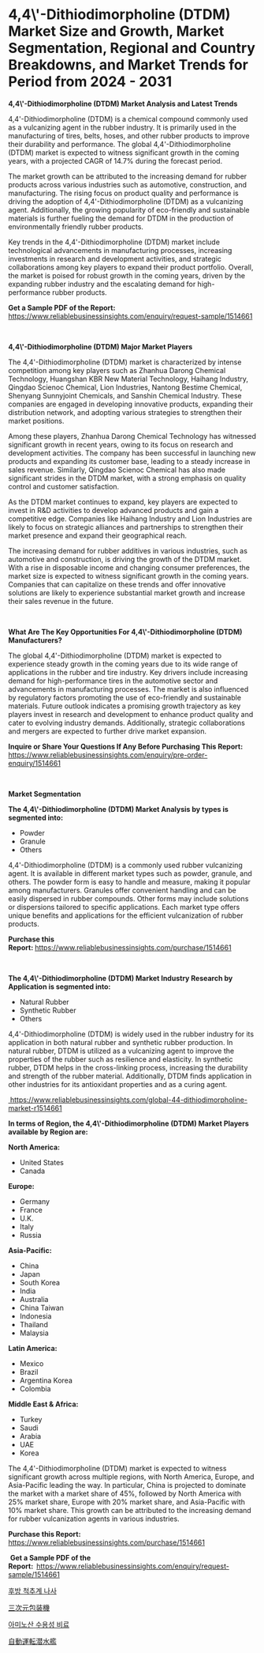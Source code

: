 <p><h1>4,4\'-Dithiodimorpholine (DTDM) Market Size and Growth, Market Segmentation, Regional and Country Breakdowns, and Market Trends for Period from 2024 -  2031</h1></p><p><strong>4,4\'-Dithiodimorpholine (DTDM) Market Analysis and Latest Trends</strong></p>
<p><p>4,4'-Dithiodimorpholine (DTDM) is a chemical compound commonly used as a vulcanizing agent in the rubber industry. It is primarily used in the manufacturing of tires, belts, hoses, and other rubber products to improve their durability and performance. The global 4,4'-Dithiodimorpholine (DTDM) market is expected to witness significant growth in the coming years, with a projected CAGR of 14.7% during the forecast period.</p><p>The market growth can be attributed to the increasing demand for rubber products across various industries such as automotive, construction, and manufacturing. The rising focus on product quality and performance is driving the adoption of 4,4'-Dithiodimorpholine (DTDM) as a vulcanizing agent. Additionally, the growing popularity of eco-friendly and sustainable materials is further fueling the demand for DTDM in the production of environmentally friendly rubber products.</p><p>Key trends in the 4,4'-Dithiodimorpholine (DTDM) market include technological advancements in manufacturing processes, increasing investments in research and development activities, and strategic collaborations among key players to expand their product portfolio. Overall, the market is poised for robust growth in the coming years, driven by the expanding rubber industry and the escalating demand for high-performance rubber products.</p></p>
<p><strong>Get a Sample PDF of the Report:&nbsp;</strong> <a href="https://www.reliablebusinessinsights.com/enquiry/request-sample/1514661">https://www.reliablebusinessinsights.com/enquiry/request-sample/1514661</a></p>
<p>&nbsp;</p>
<p><strong>4,4\'-Dithiodimorpholine (DTDM) Major Market Players</strong></p>
<p><p>The 4,4'-Dithiodimorpholine (DTDM) market is characterized by intense competition among key players such as Zhanhua Darong Chemical Technology, Huangshan KBR New Material Technology, Haihang Industry, Qingdao Scienoc Chemical, Lion Industries, Nantong Bestime Chemical, Shenyang Sunnyjoint Chemicals, and Sanshin Chemical Industry. These companies are engaged in developing innovative products, expanding their distribution network, and adopting various strategies to strengthen their market positions.</p><p>Among these players, Zhanhua Darong Chemical Technology has witnessed significant growth in recent years, owing to its focus on research and development activities. The company has been successful in launching new products and expanding its customer base, leading to a steady increase in sales revenue. Similarly, Qingdao Scienoc Chemical has also made significant strides in the DTDM market, with a strong emphasis on quality control and customer satisfaction.</p><p>As the DTDM market continues to expand, key players are expected to invest in R&D activities to develop advanced products and gain a competitive edge. Companies like Haihang Industry and Lion Industries are likely to focus on strategic alliances and partnerships to strengthen their market presence and expand their geographical reach.</p><p>The increasing demand for rubber additives in various industries, such as automotive and construction, is driving the growth of the DTDM market. With a rise in disposable income and changing consumer preferences, the market size is expected to witness significant growth in the coming years. Companies that can capitalize on these trends and offer innovative solutions are likely to experience substantial market growth and increase their sales revenue in the future.</p></p>
<p>&nbsp;</p>
<p><strong>What Are The Key Opportunities For 4,4\'-Dithiodimorpholine (DTDM) Manufacturers?</strong></p>
<p><p>The global 4,4'-Dithiodimorpholine (DTDM) market is expected to experience steady growth in the coming years due to its wide range of applications in the rubber and tire industry. Key drivers include increasing demand for high-performance tires in the automotive sector and advancements in manufacturing processes. The market is also influenced by regulatory factors promoting the use of eco-friendly and sustainable materials. Future outlook indicates a promising growth trajectory as key players invest in research and development to enhance product quality and cater to evolving industry demands. Additionally, strategic collaborations and mergers are expected to further drive market expansion.</p></p>
<p><strong>Inquire or Share Your Questions If Any Before Purchasing This Report:</strong> <a href="https://www.reliablebusinessinsights.com/enquiry/pre-order-enquiry/1514661">https://www.reliablebusinessinsights.com/enquiry/pre-order-enquiry/1514661</a></p>
<p>&nbsp;</p>
<p><strong>Market Segmentation</strong></p>
<p><strong>The 4,4\'-Dithiodimorpholine (DTDM) Market Analysis by types is segmented into:</strong></p>
<p><ul><li>Powder</li><li>Granule</li><li>Others</li></ul></p>
<p><p>4,4'-Dithiodimorpholine (DTDM) is a commonly used rubber vulcanizing agent. It is available in different market types such as powder, granule, and others. The powder form is easy to handle and measure, making it popular among manufacturers. Granules offer convenient handling and can be easily dispersed in rubber compounds. Other forms may include solutions or dispersions tailored to specific applications. Each market type offers unique benefits and applications for the efficient vulcanization of rubber products.</p></p>
<p><strong>Purchase this Report:&nbsp;</strong><a href="https://www.reliablebusinessinsights.com/purchase/1514661">https://www.reliablebusinessinsights.com/purchase/1514661</a></p>
<p>&nbsp;</p>
<p><strong>The 4,4\'-Dithiodimorpholine (DTDM) Market Industry Research by Application is segmented into:</strong></p>
<p><ul><li>Natural Rubber</li><li>Synthetic Rubber</li><li>Others</li></ul></p>
<p><p>4,4'-Dithiodimorpholine (DTDM) is widely used in the rubber industry for its application in both natural rubber and synthetic rubber production. In natural rubber, DTDM is utilized as a vulcanizing agent to improve the properties of the rubber such as resilience and elasticity. In synthetic rubber, DTDM helps in the cross-linking process, increasing the durability and strength of the rubber material. Additionally, DTDM finds application in other industries for its antioxidant properties and as a curing agent.</p></p>
<p><a href="https://www.reliablebusinessinsights.com/global-44-dithiodimorpholine-market-r1514661">&nbsp;https://www.reliablebusinessinsights.com/global-44-dithiodimorpholine-market-r1514661</a></p>
<p><strong>In terms of Region, the 4,4\'-Dithiodimorpholine (DTDM) Market Players available by Region are:</strong></p>
<p>
    <p> <strong> North America: </strong>
        <ul>
            <li>United States</li>
            <li>Canada</li>
        </ul>
        </p> 
    <p> <strong> Europe: </strong>
        <ul>
            <li>Germany</li>
            <li>France</li>
            <li>U.K.</li>
            <li>Italy</li>
            <li>Russia</li>
        </ul>
        </p> 
    <p> <strong> Asia-Pacific: </strong>
        <ul>
            <li>China</li>
            <li>Japan</li>
            <li>South Korea</li>
            <li>India</li>
            <li>Australia</li>
            <li>China Taiwan</li>
            <li>Indonesia</li>
            <li>Thailand</li>
            <li>Malaysia</li>
        </ul>
        </p> 
    <p> <strong> Latin America: </strong>
        <ul>
            <li>Mexico</li>
            <li>Brazil</li>
            <li>Argentina Korea</li>
            <li>Colombia</li>
        </ul>
        </p> 
    <p> <strong> Middle East & Africa: </strong>
        <ul>
            <li>Turkey</li>
            <li>Saudi</li>
            <li>Arabia</li>
            <li>UAE</li>
            <li>Korea</li>
        </ul>
    </p>
    </p>
<p><p>The 4,4'-Dithiodimorpholine (DTDM) market is expected to witness significant growth across multiple regions, with North America, Europe, and Asia-Pacific leading the way. In particular, China is projected to dominate the market with a market share of 45%, followed by North America with 25% market share, Europe with 20% market share, and Asia-Pacific with 10% market share. This growth can be attributed to the increasing demand for rubber vulcanization agents in various industries.</p></p>
<p><strong>Purchase this Report: </strong><a href="https://www.reliablebusinessinsights.com/purchase/1514661">https://www.reliablebusinessinsights.com/purchase/1514661</a></p>
<p>&nbsp;<strong>Get a Sample PDF of the Report:&nbsp;&nbsp;</strong><a href="https://www.reliablebusinessinsights.com/enquiry/request-sample/1514661">https://www.reliablebusinessinsights.com/enquiry/request-sample/1514661</a></p>
<p><strong></strong></p>
<p><p><a href="https://medium.com/@rahiboni7_88509/%ED%9B%84%EB%B0%A9-%EC%B2%99%EC%B6%94-%EC%8B%9C%EC%8A%A4%ED%85%9C-%EC%8A%A4%ED%81%AC%EB%A5%98-%EC%8B%9C%EC%9E%A5-%EC%A1%B0%EC%82%AC-%EB%B3%B4%EA%B3%A0%EC%84%9C%EC%97%90%EB%8A%94-2024%EB%85%84%EB%B6%80%ED%84%B0-2031%EB%85%84%EA%B9%8C%EC%A7%80-%EC%97%B0%ED%8F%89%EA%B7%A0-%EC%84%B1%EC%9E%A5%EB%A5%A0%EB%A1%9C-%EC%98%88%EC%83%81%EB%90%9C-%EC%8B%9C%EC%9E%A5-%EA%B7%9C%EB%AA%A8-%EC%A0%90%EC%9C%A0%EC%9C%A8-%EB%B0%8F-%EB%B6%84%EC%84%9D%EC%9D%B4-%ED%8F%AC%ED%95%A8%EB%90%98%EC%96%B4-%EC%9E%88%EC%8A%B5%EB%8B%88%EB%8B%A4-962a33a87b2a">후방 척추계 나사</a></p><p><a href="https://medium.com/@kaydenjohns1964/%E4%B8%89%E6%AC%A1%E5%85%83%E3%83%91%E3%83%83%E3%82%B1%E3%83%BC%E3%82%B8%E3%83%B3%E3%82%B0%E6%A9%9F%E5%99%A8%E5%B8%82%E5%A0%B4%E3%81%AE%E8%A6%8F%E6%A8%A1%E3%81%A8%E3%82%B7%E3%82%A7%E3%82%A2%E5%88%86%E6%9E%90-%E6%88%90%E9%95%B7%E3%83%88%E3%83%AC%E3%83%B3%E3%83%89%E3%81%A8%E4%BA%88%E6%B8%AC-2024%E5%B9%B4-2031%E5%B9%B4-f01ec09fdc99">三次元包装機</a></p><p><a href="https://medium.com/@kellylyncyh543964/%EA%B8%80%EB%A1%9C%EB%B2%8C-%EC%95%84%EB%AF%B8%EB%85%B8%EC%82%B0-%EC%88%98%EC%9A%A9%EC%84%B1-%EB%B9%84%EB%A3%8C-%EC%8B%9C%EC%9E%A5-%EA%B7%9C%EB%AA%A8-%EB%B0%8F-%EC%A0%90%EC%9C%A0%EC%9C%A8-%EB%B6%84%EC%84%9D-%EC%A0%9C%ED%92%88-%EC%9C%A0%ED%98%95-%EB%B3%84-%EC%9D%91%EC%9A%A9-%EB%B6%84%EC%95%BC-%EB%B3%84-%EC%A7%80%EC%97%AD%EB%B3%84-%EC%98%88%EC%B8%A1-2024-2031-ead80b544f7c">아미노산 수용성 비료</a></p><p><a href="https://medium.com/@kelsitorphy644/%E8%87%AA%E5%8B%95%E6%BD%9C%E6%B0%B4%E8%89%A6%E3%81%AE%E3%82%B7%E3%82%A7%E3%82%A2%E3%81%A8%E5%B8%82%E5%A0%B4%E5%88%86%E6%9E%90-%E6%88%90%E9%95%B7%E3%83%88%E3%83%AC%E3%83%B3%E3%83%89%E3%81%A8%E4%BA%88%E6%B8%AC-2024%E5%B9%B4%E3%81%8B%E3%82%892031%E5%B9%B4%E3%81%BE%E3%81%A7-306dfe2fb7dd">自動運転潜水艦</a></p></p>